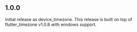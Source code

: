 ## 1.0.0

Initial release as device_timezone. This release is built on top of flutter_timezone v1.0.8 with windows support.
